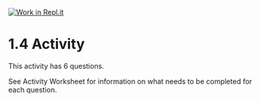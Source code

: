 [![Work in Repl.it](https://classroom.github.com/assets/work-in-replit-14baed9a392b3a25080506f3b7b6d57f295ec2978f6f33ec97e36a161684cbe9.svg)](https://classroom.github.com/online_ide?assignment_repo_id=3269929&assignment_repo_type=AssignmentRepo)
# 1.4 Activity

This activity has 6 questions.  

See Activity Worksheet for information on what needs to be completed for each question.